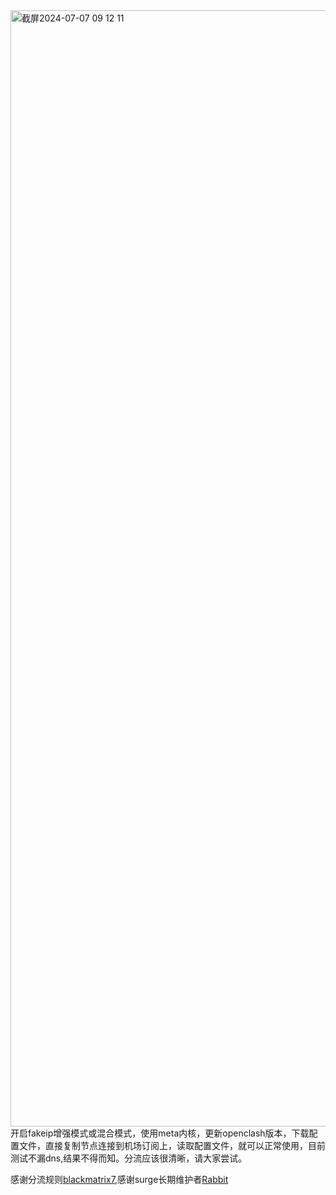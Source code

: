 <img width="1786" alt="截屏2024-07-07 09 12 11" src="https://github.com/kevin198346/Openclash-/assets/159131525/d83ab539-018b-495f-a225-48a00902f8ea">
开启fakeip增强模式或混合模式，使用meta内核，更新openclash版本，下载配置文件，直接复制节点连接到机场订阅上，读取配置文件，就可以正常使用，目前测试不漏dns,结果不得而知。分流应该很清晰，请大家尝试。

感谢分流规则[blackmatrix7](https://github.com/blackmatrix7),感谢surge长期维护者[Rabbit](https://github.com/Rabbit-Spec)
